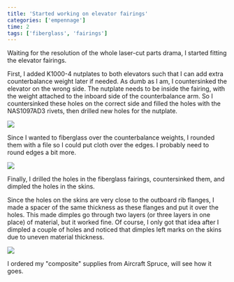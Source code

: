 ```yaml
---
title: 'Started working on elevator fairings'
categories: ['empennage']
time: 2
tags: ['fiberglass', 'fairings']
---
```


Waiting for the resolution of the whole laser-cut parts drama, I started fitting the elevator fairings.

<!-- more -->

First, I added K1000-4 nutplates to both elevators such that I can add extra counterbalance weight later if needed. As dumb as I am, I countersinked the elevator on the wrong side. The nutplate needs to be inside the fairing, with the weight attached to the inboard side of the counterbalance arm. So I countersinked these holes on the correct side and filled the holes with the NAS1097AD3 rivets, then drilled new holes for the nutplate.

![](0-weight-nutplate.jpeg)

Since I wanted to fiberglass over the counterbalance weights, I rounded them with a file so I could put cloth over the edges. I probably need to round edges a bit more. 

![](1-rounded-the-counterbalance.jpeg)

Finally, I drilled the holes in the fiberglass fairings, countersinked them, and dimpled the holes in the skins.

Since the holes on the skins are very close to the outboard rib flanges, I made a spacer of the same thickness as these flanges and put it over the holes. This made dimples go through two layers (or three layers in one place) of material, but it worked fine. Of course, I only got that idea after I dimpled a couple of holes and noticed that dimples left marks on the skins due to uneven material thickness.

![](2-drilled-dimpled-fairing.jpeg)

I ordered my "composite" supplies from Aircraft Spruce, will see how it goes. 